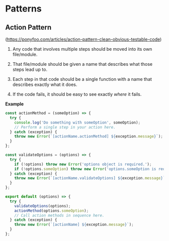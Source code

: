 # Patterns

## Action Pattern

(https://ponyfoo.com/articles/action-pattern-clean-obvious-testable-code)

1. Any code that involves multiple steps should be moved into its own file/module.

1. That file/module should be given a name that describes what those steps lead up to.

1. Each step in that code should be a single function with a name that describes exactly what it does.

1. If the code fails, it should be easy to see exactly _where_ it fails.

**Example**

```js
const actionMethod = (someOption) => {
  try {
    console.log('Do something with someOption', someOption);
    // Perform a single step in your action here.
  } catch (exception) {
    throw new Error(`[actionName.actionMethod] ${exception.message}`);
  }
};

const validateOptions = (options) => {
  try {
    if (!options) throw new Error('options object is required.');
    if (!options.someOption) throw new Error('options.someOption is required.');
  } catch (exception) {
    throw new Error(`[actionName.validateOptions] ${exception.message}`);
  }
};

export default (options) => {
  try {
    validateOptions(options);
    actionMethod(options.someOption);
    // Call action methods in sequence here.
  } catch (exception) {
    throw new Error(`[actionName] ${exception.message}`);
  }
};
```
